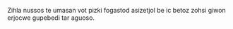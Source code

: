 Zihla nussos te umasan vot pizki fogastod asizetjol be ic betoz zohsi giwon erjocwe gupebedi tar aguoso.